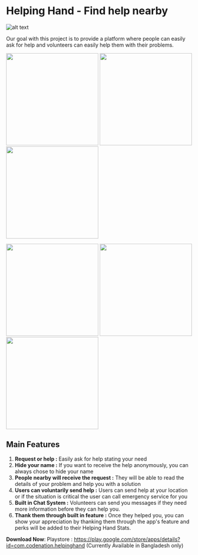 # Helping Hand - Find help nearby
![alt text](https://lh3.googleusercontent.com/i30gOIULgpfDrAQ___YjqK3lRLnSfjZOnqTJwfapiv_wkgTS_2tBq83KSBhnjQ9uSxo=s180-rw "Helping Hand")

Our goal with this project is to provide a platform where people can easily ask for help and volunteers can easily help them with their problems.

<p float="left">
  <img src="https://lh3.googleusercontent.com/pw/ACtC-3dqd-t_1aR6hF7hLclgqaUA2V2DpfF-iMXJpIVH9cwByW8xCGtEHJ5MzPa10ymZ5XFj-dH8iK5Jws_UknUqj31PvUQNqRnTbRhxp_-LyFLWeavfVq68LP7iQfLSC4kVtPRoLoeXS2XeXzYXJtVnCQjC=w536-h860-no?authuser=0" width="250" />
  <img src="https://lh3.googleusercontent.com/pw/ACtC-3d5nE27DOW0_N2oiYgTtSZX3dj-Kpg64TSIAgzafOb6XkqI-N1HdPQWNLhiiZA9L1vxtX1RQCCy9YRB7CKUHqBGbYs8AiZtWLlQhE7835mG3iSXtzbYPUFCWkwezpP-GQiMxlCuCjFn7i_I9l5bWlxM=w595-h844-no?authuser=0" width="250" /> 
  <img src="https://lh3.googleusercontent.com/pw/ACtC-3fhUO0BKALTTQZDyjva4-AGgXkLCZQrfLhS3--LOxbQg55czOifQS5A2RHcpmZHJSUhibyLKAFOX8Mae1_q6-fZ-PniOyRRMjVk-uUoTb_QP6ADqjrGd4Fk47nVBvH2bqYigaoZBJ39jP763CqdQHUG=w556-h845-no?authuser=0" width="250" />
</p>

<p float="left">
  <img src="https://lh3.googleusercontent.com/pw/ACtC-3dLL-NxhyUYVBGC3QwYHQU1iaDe5x8k5ty3mQSqQ-E6pVPxNCgiTpzzHMbggn0ytv2wZYZZqW5mri2NdwnLYjiT5wV4SJ5wO_PjxMO9L10EllcOBwjJqa37hKyT3ECj08Fb-hgjIhsMyiNaj5-cGQto=w574-h859-no?authuser=0" width="250" />
  <img src="https://lh3.googleusercontent.com/pw/ACtC-3dEIdtw9HAamlq2u0mhhoUlVwsJT_uhPqROz0vleV0kfIwc8M64j6uLvfMSPuWsnRoL3W3ZgXdg3snLSjx5Pc7oFUT5hnI6LAMmFpydIduhapL40voJFzbZCE40iSI-HWKwEURkM8VOLuupjPO97_v2=w565-h848-no?authuser=0" width="250" /> 
  <img src="https://lh3.googleusercontent.com/pw/ACtC-3dkFu1vlqmiu-Ex3tszSF2cIo4kp-pbMv8rVHB8Y4jXdhYUEvSPZDq5i3OG66eKYI2jh8sUB_BmS1wjAmO117G6cKqbDM1BK3b5LmpMsILBkuaHbejI7DrYKNmNJ8-GvL3WtJLs0xdj0a07CLyavm_0=w577-h863-no?authuser=0" width="250" />
</p>

## Main Features

1. **Request or help :** Easily ask for help stating your need
2. **Hide your name :** If you want to receive the help anonymously, you can always chose to hide your name
3. **People nearby will receive the request :** They will be able to read the details of your problem and help you with a solution
4. **Users can voluntarily send help :** Users can send help at your location or if the situation is critical the user can call emergency service for you
5. **Built in Chat System :** Volunteers can send you messages if they need more information before they can help you.
6. **Thank them through built in feature :** Once they helped you, you can show your appreciation by thanking them through the app's feature and perks will be added to their Helping Hand Stats.


**Download Now**: Playstore : https://play.google.com/store/apps/details?id=com.codenation.helpinghand (Currently Available in Bangladesh only)
